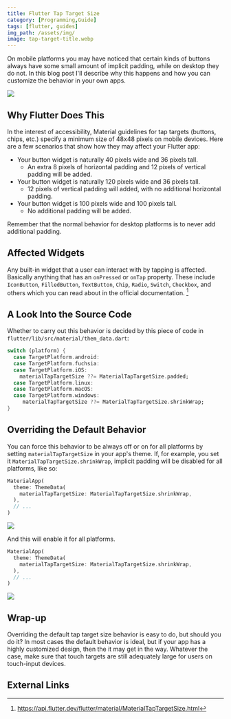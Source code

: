 ```yaml
---
title: Flutter Tap Target Size
category: [Programming,Guide]
tags: [flutter, guides]
img_path: /assets/img/
image: tap-target-title.webp
---
```


On mobile platforms you may have noticed that certain kinds of buttons always have some small amount of implicit padding, while on desktop they do not. In this blog post I'll describe why this happens and how you can customize the behavior in your own apps.

![](tap-target-spacing.webp)

## Why Flutter Does This

In the interest of accessibility, Material guidelines for tap targets (buttons, chips, etc.) specify a minimum size of 48x48 pixels on mobile devices. Here are a few scenarios that show how they may affect your Flutter app:

- Your button widget is naturally 40 pixels wide and 36 pixels tall.
  - An extra 8 pixels of horizontal padding and 12 pixels of vertical padding will be added.
- Your button widget is naturally 120 pixels wide and 36 pixels tall.
  - 12 pixels of vertical padding will added, with no additional horizontal padding.
- Your button widget is 100 pixels wide and 100 pixels tall.
  - No additional padding will be added.

Remember that the normal behavior for desktop platforms is to never add additional padding.

## Affected Widgets

Any built-in widget that a user can interact with by tapping is affected. Basically anything that has an `onPressed` or `onTap` property. These include `IconButton`, `FilledButton`, `TextButton`, `Chip`, `Radio`, `Switch`, `Checkbox`, and others which you can read about in the official documentation. [^docs]

[^docs]: https://api.flutter.dev/flutter/material/MaterialTapTargetSize.html 

## A Look Into the Source Code

Whether to carry out this behavior is decided by this piece of code in `flutter/lib/src/material/them_data.dart`:

```dart
switch (platform) {
  case TargetPlatform.android:
  case TargetPlatform.fuchsia:
  case TargetPlatform.iOS:
    materialTapTargetSize ??= MaterialTapTargetSize.padded;
  case TargetPlatform.linux:
  case TargetPlatform.macOS:
  case TargetPlatform.windows:
     materialTapTargetSize ??= MaterialTapTargetSize.shrinkWrap;
}
```


## Overriding the Default Behavior

You can force this behavior to be always off or on for all platforms by setting `materialTapTargetSize` in your app's theme. If, for example, you set it `MaterialTapTargetSize.shrinkWrap`, implicit padding will be disabled for all platforms, like so:

```dart
MaterialApp(
  theme: ThemeData(
    materialTapTargetSize: MaterialTapTargetSize.shrinkWrap,
  ),
  // ...
)
```

![](tap-target-spacing-shrinkwrap.webp)

And this will enable it for all platforms.

```dart
MaterialApp(
  theme: ThemeData(
    materialTapTargetSize: MaterialTapTargetSize.shrinkWrap,
  ),
  // ...
)
```

![](tap-target-spacing-padded.webp)

## Wrap-up

Overriding the default tap target size behavior is easy to do, but should you do it? In most cases the default behavior is ideal, but if your app has a highly customized design, then the it may get in the way. Whatever the case, make sure that touch targets are still adequately large for users on touch-input devices.

## External Links